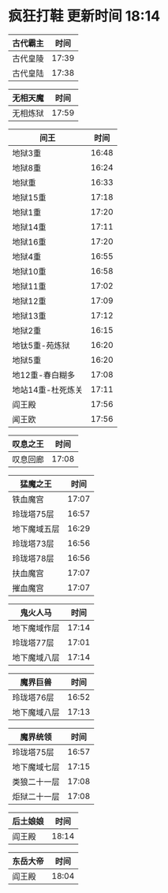 # 疯狂打鞋 更新时间 18:14

| 古代霸主   | 时间    |
|--------|-------|
| 古代皇陵 | 17:39 |
| 古代皇陆 | 17:38 |

| 无相天魔   | 时间    |
|--------|-------|
| 无相炼狱 | 17:59 |

| 间王   | 时间    |
|--------|-------|
| 地狱3重 | 16:48 |
| 地狱8重 | 16:24 |
| 地狱重 | 16:33 |
| 地狱15重 | 17:18 |
| 地狱1重 | 17:20 |
| 地狱14重 | 17:11 |
| 地狱16重 | 17:20 |
| 地狱4重 | 16:55 |
| 地狱10重 | 16:58 |
| 地狱11重 | 17:02 |
| 地狱12重 | 17:09 |
| 地狱13重 | 17:12 |
| 地狱2重 | 16:15 |
| 地钛5重-苑炼狱 | 16:20 |
| 地狱5重 | 16:20 |
| 地12重-春白糊多 | 17:08 |
| 地站14重-杜死炼关 | 17:11 |
| 阎王殿 | 17:56 |
| 闻王欧 | 17:56 |

| 叹息之王   | 时间    |
|--------|-------|
| 叹息回廊 | 17:08 |

| 猛魔之王   | 时间    |
|--------|-------|
| 铁血魔宫 | 17:07 |
| 玲珑塔75层 | 16:57 |
| 地下魔域五层 | 16:29 |
| 玲珑塔73层 | 16:56 |
| 玲珑塔78层 | 16:56 |
| 扶血魔宫 | 17:07 |
| 摧血魔宫 | 17:07 |

| 鬼火人马   | 时间    |
|--------|-------|
| 地下魔域作层 | 17:14 |
| 玲珑塔77层 | 17:01 |
| 地下魔域八层 | 17:14 |

| 魔界巨兽   | 时间    |
|--------|-------|
| 玲珑塔76层 | 16:52 |
| 地下魔域八层 | 17:13 |

| 魔界统领   | 时间    |
|--------|-------|
| 玲珑塔75层 | 16:57 |
| 地下魔域七层 | 17:15 |
| 类狼二十一层 | 17:08 |
| 炬狱二十一层 | 17:08 |

| 后土娘娘   | 时间    |
|--------|-------|
| 阎王殿 | 18:14 |

| 东岳大帝   | 时间    |
|--------|-------|
| 阎王殿 | 18:04 |